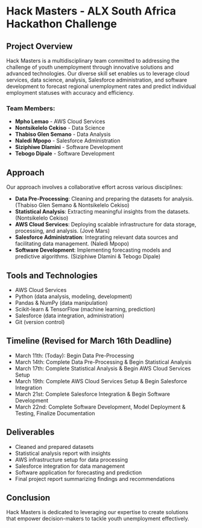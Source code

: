 # Hack Masters - ALX South Africa Hackathon Challenge

## Project Overview

Hack Masters is a multidisciplinary team committed to addressing the challenge of youth unemployment through innovative solutions and advanced technologies. Our diverse skill set enables us to leverage cloud services, data science, analysis, Salesforce administration, and software development to forecast regional unemployment rates and predict individual employment statuses with accuracy and efficiency.

### Team Members:

- **Mpho Lemao** - AWS Cloud Services
- **Nontsikelelo Cekiso** - Data Science
- **Thabiso Glen Semano** - Data Analysis
- **Naledi Mpopo** - Salesforce Administration
- **Siziphiwe Dlamini** - Software Development
- **Tebogo Dipale** - Software Development

## Approach

Our approach involves a collaborative effort across various disciplines:

- **Data Pre-Processing**: Cleaning and preparing the datasets for analysis. (Thabiso Glen Semano & Nontsikelelo Cekiso)
- **Statistical Analysis**: Extracting meaningful insights from the datasets. (Nontsikelelo Cekiso)
- **AWS Cloud Services**: Deploying scalable infrastructure for data storage, processing, and analysis. (Jové Mars)
- **Salesforce Administration**: Integrating relevant data sources and facilitating data management. (Naledi Mpopo)
- **Software Development**: Implementing forecasting models and predictive algorithms. (Siziphiwe Dlamini & Tebogo Dipale)

## Tools and Technologies

- AWS Cloud Services
- Python (data analysis, modeling, development)
- Pandas & NumPy (data manipulation)
- Scikit-learn & TensorFlow (machine learning, prediction)
- Salesforce (data integration, administration)
- Git (version control)

## Timeline (Revised for March 16th Deadline)

- March 11th: (Today): Begin Data Pre-Processing
- March 14th: Complete Data Pre-Processing & Begin Statistical Analysis
- March 17th: Complete Statistical Analysis & Begin AWS Cloud Services Setup
- March 19th: Complete AWS Cloud Services Setup & Begin Salesforce Integration
- March 21st: Complete Salesforce Integration & Begin Software Development
- March 22nd: Complete Software Development, Model Deployment & Testing, Finalize Documentation

## Deliverables

- Cleaned and prepared datasets
- Statistical analysis report with insights
- AWS infrastructure setup for data processing
- Salesforce integration for data management
- Software application for forecasting and prediction
- Final project report summarizing findings and recommendations

## Conclusion

Hack Masters is dedicated to leveraging our expertise to create solutions that empower decision-makers to tackle youth unemployment effectively.


